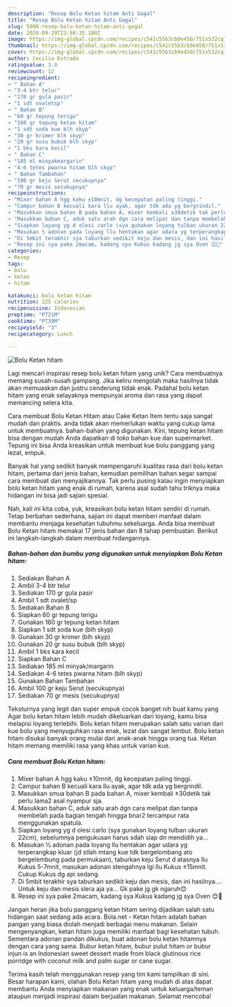 ```yaml
---
description: "Resep Bolu Ketan hitam Anti Gagal"
title: "Resep Bolu Ketan hitam Anti Gagal"
slug: 5098-resep-bolu-ketan-hitam-anti-gagal
date: 2020-09-29T22:50:35.180Z
image: https://img-global.cpcdn.com/recipes/c541c55b3cb0e450/751x532cq70/bolu-ketan-hitam-foto-resep-utama.jpg
thumbnail: https://img-global.cpcdn.com/recipes/c541c55b3cb0e450/751x532cq70/bolu-ketan-hitam-foto-resep-utama.jpg
cover: https://img-global.cpcdn.com/recipes/c541c55b3cb0e450/751x532cq70/bolu-ketan-hitam-foto-resep-utama.jpg
author: Cecilia Estrada
ratingvalue: 3.8
reviewcount: 12
recipeingredient:
- " Bahan A"
- "3-4 btr telur"
- "170 gr gula pasir"
- "1 sdt ovaletsp"
- " Bahan B"
- "60 gr tepung terigu"
- "160 gr tepung ketan hitam"
- "1 sdt soda kue blh skyp"
- "30 gr krimer blh skyp"
- "20 gr susu bubuk blh skyp"
- "1 bks kara kecil"
- " Bahan C"
- "185 ml minyakmargarin"
- "4-6 tetes pwarna hitam blh skyp"
- " Bahan Tambahan"
- "100 gr keju Serut secukupnya"
- "70 gr mesis secukupnya"
recipeinstructions:
- "Mixer bahan A hgg kaku ±10mnit, dg kecepatan paling tinggi."
- "Campur bahan B kecuali kara llu ayak, agar tdk ada yg bergrindil."
- "Masukkan smua bahan B pada bahan A, mixer kembali ±30detik tak perlu lama2 asal nyampur sja."
- "Masukkan bahan C, aduk satu arah dgn cara melipat dan tanpa membelah pada bagian tengah hingga bnar2 tercampur rata menggunakan spatula."
- "Siapkan loyang yg d olesi carlo (sya gunakan loyang tulban ukuran 22cm), sebelumnya pengukusan harus sdah siap dn mendidih ya..."
- "Masukan ½ adonan pada loyang llu hentakan agar udara yg terperangkap kluar (jd stlah mtang kue tdk bergelombang ato bergelembung pada permukaan), taburkan keju Serut d atasnya llu Kukus 5-7mnit, masukan adonan stengahnya lgi llu Kukus ±15mnit. Cukup Kukus dg api sedang."
- "Di 5mbit terakhir sya taburkan sedikit keju dan mesis, dan ini hasilnya.... Untuk keju dan mesis slera aja ya... Gk pake jg gk ngaruh😊"
- "Resep ini sya pake 2macam, kadang sya Kukus kadang jg sya Oven 😊🤔"
categories:
- Resep
tags:
- bolu
- ketan
- hitam

katakunci: bolu ketan hitam 
nutrition: 225 calories
recipecuisine: Indonesian
preptime: "PT21M"
cooktime: "PT39M"
recipeyield: "3"
recipecategory: Lunch

---
```



![Bolu Ketan hitam](https://img-global.cpcdn.com/recipes/c541c55b3cb0e450/751x532cq70/bolu-ketan-hitam-foto-resep-utama.jpg)

Lagi mencari inspirasi resep bolu ketan hitam yang unik? Cara membuatnya memang susah-susah gampang. Jika keliru mengolah maka hasilnya tidak akan memuaskan dan justru cenderung tidak enak. Padahal bolu ketan hitam yang enak selayaknya mempunyai aroma dan rasa yang dapat memancing selera kita.

Cara membuat Bolu Ketan Hitam atau Cake Ketan Item tentu saja sangat mudah dan praktis. anda tidak akan memerlukan waktu yang cukup lama untuk membuatnya. bahan-bahan yang digunakan. Kini, tepung ketan hitam bisa dengan mudah Anda dapatkan di toko bahan kue dan supermarket. Tepung ini bisa Anda kreasikan untuk membuat kue bolu panggang yang lezat, empuk.

Banyak hal yang sedikit banyak mempengaruhi kualitas rasa dari bolu ketan hitam, pertama dari jenis bahan, kemudian pemilihan bahan segar sampai cara membuat dan menyajikannya. Tak perlu pusing kalau ingin menyiapkan bolu ketan hitam yang enak di rumah, karena asal sudah tahu triknya maka hidangan ini bisa jadi sajian spesial.


Nah, kali ini kita coba, yuk, kreasikan bolu ketan hitam sendiri di rumah. Tetap berbahan sederhana, sajian ini dapat memberi manfaat dalam membantu menjaga kesehatan tubuhmu sekeluarga. Anda bisa membuat Bolu Ketan hitam memakai 17 jenis bahan dan 8 tahap pembuatan. Berikut ini langkah-langkah dalam membuat hidangannya.

<!--inarticleads1-->

##### Bahan-bahan dan bumbu yang digunakan untuk menyiapkan Bolu Ketan hitam:

1. Sediakan  Bahan A
1. Ambil 3-4 btr telur
1. Sediakan 170 gr gula pasir
1. Ambil 1 sdt ovalet/sp
1. Sediakan  Bahan B
1. Siapkan 60 gr tepung terigu
1. Gunakan 160 gr tepung ketan hitam
1. Siapkan 1 sdt soda kue (blh skyp)
1. Gunakan 30 gr krimer (blh skyp)
1. Gunakan 20 gr susu bubuk (blh skyp)
1. Ambil 1 bks kara kecil
1. Siapkan  Bahan C
1. Sediakan 185 ml minyak/margarin
1. Sediakan 4-6 tetes pwarna hitam (blh skyp)
1. Gunakan  Bahan Tambahan
1. Ambil 100 gr keju Serut (secukupnya)
1. Sediakan 70 gr mesis (secukupnya)


Teksturnya yang legit dan super empuk cocok banget nih buat kamu yang Agar bolu ketan hitam lebih mudah dikeluarkan dari loyang, kamu bisa melapisi loyang terlebihi. Bolu ketan hitam merupakan salah satu varian dari kue bolu yang menyuguhkan rasa enak, lezat dan sangat lembut. Bolu ketan hitam disukai banyak orang mulai dari anak-anak hingga orang tua. Ketan hitam memang memiliki rasa yang khas untuk varian kue. 

<!--inarticleads2-->

##### Cara membuat Bolu Ketan hitam:

1. Mixer bahan A hgg kaku ±10mnit, dg kecepatan paling tinggi.
1. Campur bahan B kecuali kara llu ayak, agar tdk ada yg bergrindil.
1. Masukkan smua bahan B pada bahan A, mixer kembali ±30detik tak perlu lama2 asal nyampur sja.
1. Masukkan bahan C, aduk satu arah dgn cara melipat dan tanpa membelah pada bagian tengah hingga bnar2 tercampur rata menggunakan spatula.
1. Siapkan loyang yg d olesi carlo (sya gunakan loyang tulban ukuran 22cm), sebelumnya pengukusan harus sdah siap dn mendidih ya...
1. Masukan ½ adonan pada loyang llu hentakan agar udara yg terperangkap kluar (jd stlah mtang kue tdk bergelombang ato bergelembung pada permukaan), taburkan keju Serut d atasnya llu Kukus 5-7mnit, masukan adonan stengahnya lgi llu Kukus ±15mnit. Cukup Kukus dg api sedang.
1. Di 5mbit terakhir sya taburkan sedikit keju dan mesis, dan ini hasilnya.... Untuk keju dan mesis slera aja ya... Gk pake jg gk ngaruh😊
1. Resep ini sya pake 2macam, kadang sya Kukus kadang jg sya Oven 😊🤔


Jangan heran jika bolu panggang ketan hitam sering dijadikan salah satu hidangan saat sedang ada acara. Bola.net - Ketan hitam adalah bahan pangan yang biasa diolah menjadi berbagai menu makanan. Selain mengenyangkan, ketan hitam juga memiliki manfaat bagi kesehatan tubuh. Sementara adonan pandan dikukus, buat adonan bolu ketan hitamnya dengan cara yang sama. Bubur ketan hitam, bubur pulut hitam or bubur injun is an Indonesian sweet dessert made from black glutinous rice porridge with coconut milk and palm sugar or cane sugar. 

Terima kasih telah menggunakan resep yang tim kami tampilkan di sini. Besar harapan kami, olahan Bolu Ketan hitam yang mudah di atas dapat membantu Anda menyiapkan makanan yang enak untuk keluarga/teman ataupun menjadi inspirasi dalam berjualan makanan. Selamat mencoba!
